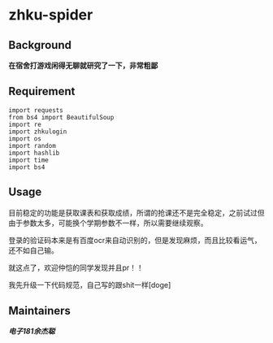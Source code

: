 # zhku-spider
## Background
__在宿舍打游戏闲得无聊就研究了一下，非常粗鄙__
## Requirement
```
import requests
from bs4 import BeautifulSoup
import re
import zhkulogin
import os
import random
import hashlib
import time
import bs4
```
## Usage
目前稳定的功能是获取课表和获取成绩，所谓的抢课还不是完全稳定，之前试过但由于参数太多，可能换个学期参数不一样，所以需要继续观察。

登录的验证码本来是有百度ocr来自动识别的，但是发现麻烦，而且比较看运气，还不如自己输。

就这点了，欢迎仲恺的同学发现并且pr！！

我先升级一下代码规范，自己写的跟shit一样[doge]
## Maintainers
___电子181余杰聪___

